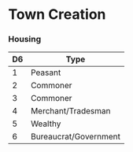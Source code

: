 # Town Creation

### Housing
| D6 | Type|
|---|---|
| 1 | Peasant |
| 2 | Commoner |
| 3 | Commoner |
| 4 | Merchant/Tradesman |
| 5 | Wealthy |
| 6 | Bureaucrat/Government |		